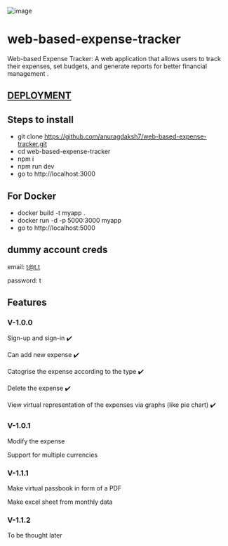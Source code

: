 ![image](https://github.com/anuragdaksh7/web-based-expense-tracker/assets/84393491/e7acdfa9-40d9-4c9c-afe6-df1283fcf7cf)

# web-based-expense-tracker
Web-based Expense Tracker: A web application that allows users to track their expenses, set budgets, and generate reports for better financial management .

## [DEPLOYMENT](https://web-expense-tracker.onrender.com/)

## Steps to install 
- git clone https://github.com/anuragdaksh7/web-based-expense-tracker.git
- cd web-based-expense-tracker
- npm i
- npm run dev
- go to http://localhost:3000

## For Docker
- docker build -t myapp .
- docker run -d -p 5000:3000 myapp
- go to http://localhost:5000

## dummy account creds
  email: t@t.t
  
  password: t

## Features

### V-1.0.0

  Sign-up and sign-in ✔️
  
  Can add new expense ✔️
  
  Catogrise the expense according to the type ✔️
  
  Delete the expense  ✔️
  
  View virtual representation of the expenses via graphs (like pie chart) ✔️
  

### V-1.0.1
  
  Modify the expense
  
  Support for multiple currencies

### V-1.1.1

  Make virtual passbook in form of a PDF
  
  Make excel sheet from monthly data

### V-1.1.2

  To be thought later
